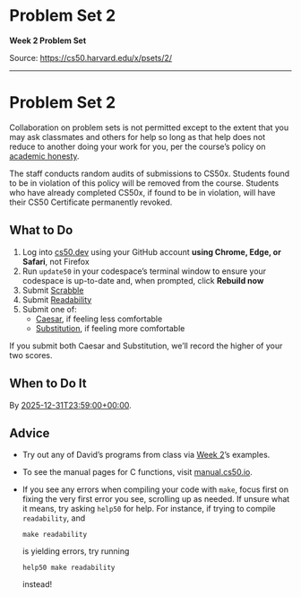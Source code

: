 # Problem Set 2

**Week 2 Problem Set**

Source: https://cs50.harvard.edu/x/psets/2/

---

# Problem Set 2

Collaboration on problem sets is not permitted except to the extent that you may ask classmates and others for help so long as that help does not reduce to another doing your work for you, per the course’s policy on [academic honesty](../../syllabus/#academic-honesty).

The staff conducts random audits of submissions to CS50x. Students found to be in violation of this policy will be removed from the course. Students who have already completed CS50x, if found to be in violation, will have their CS50 Certificate permanently revoked.

## What to Do

1. Log into [cs50.dev](https://cs50.dev) using your GitHub account **using Chrome, Edge, or Safari**, not Firefox
2. Run `update50` in your codespace’s terminal window to ensure your codespace is up-to-date and, when prompted, click **Rebuild now**
3. Submit [Scrabble](scrabble/)
4. Submit [Readability](readability/)
5. Submit one of:
   * [Caesar](caesar/), if feeling less comfortable
   * [Substitution](substitution/), if feeling more comfortable

If you submit both Caesar and Substitution, we’ll record the higher of your two scores.

## When to Do It

By [2025-12-31T23:59:00+00:00](https://time.cs50.io/20251231T235900Z).

## Advice

* Try out any of David’s programs from class via [Week 2](../../weeks/2/)’s examples.
* To see the manual pages for C functions, visit [manual.cs50.io](https://manual.cs50.io/).
* If you see any errors when compiling your code with `make`, focus first on fixing the very first error you see, scrolling up as needed. If unsure what it means, try asking `help50` for help. For instance, if trying to compile `readability`, and

  ```
  make readability

  ```

  is yielding errors, try running

  ```
  help50 make readability

  ```

  instead!